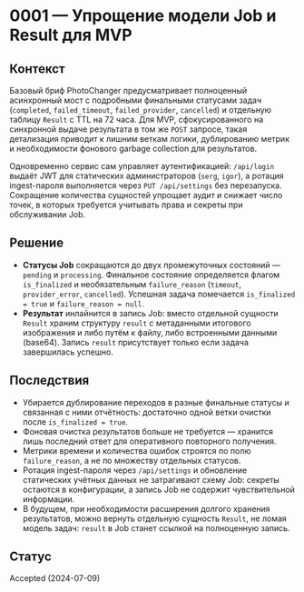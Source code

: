 # 0001 — Упрощение модели Job и Result для MVP

## Контекст

Базовый бриф PhotoChanger предусматривает полноценный асинхронный мост с
подробными финальными статусами задач (`completed`, `failed_timeout`,
`failed_provider`, `cancelled`) и отдельную таблицу `Result` с TTL на 72 часа.
Для MVP, сфокусированного на синхронной выдаче результата в том же `POST`
запросе, такая детализация приводит к лишним веткам логики, дублированию
метрик и необходимости фонового garbage collection для результатов.

Одновременно сервис сам управляет аутентификацией: `/api/login` выдаёт JWT
для статических администраторов (`serg`, `igor`), а ротация ingest-пароля
выполняется через `PUT /api/settings` без перезапуска. Сокращение количества
сущностей упрощает аудит и снижает число точек, в которых требуется учитывать
права и секреты при обслуживании Job.

## Решение

* **Статусы Job** сокращаются до двух промежуточных состояний — `pending` и
  `processing`. Финальное состояние определяется флагом `is_finalized` и
  необязательным `failure_reason` (`timeout`, `provider_error`, `cancelled`).
  Успешная задача помечается `is_finalized = true` и `failure_reason = null`.
* **Результат** инлайнится в запись Job: вместо отдельной сущности `Result`
  храним структуру `result` с метаданными итогового изображения и либо путём
  к файлу, либо встроенными данными (base64). Запись `result` присутствует
  только если задача завершилась успешно.

## Последствия

* Убирается дублирование переходов в разные финальные статусы и связанная с
  ними отчётность: достаточно одной ветки очистки после `is_finalized = true`.
* Фоновая очистка результатов больше не требуется — хранится лишь последний
  ответ для оперативного повторного получения.
* Метрики времени и количества ошибок строятся по полю `failure_reason`, а не
  по множеству отдельных статусов.
* Ротация ingest-пароля через `/api/settings` и обновление статических
  учётных данных не затрагивают схему Job: секреты остаются в конфигурации,
  а запись Job не содержит чувствительной информации.
* В будущем, при необходимости расширения долгого хранения результатов, можно
  вернуть отдельную сущность `Result`, не ломая модель задач: `result` в Job
  станет ссылкой на полноценную запись.

## Статус

Accepted (2024-07-09)
